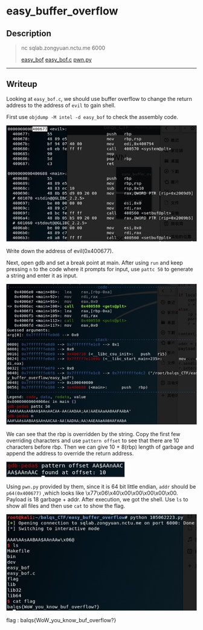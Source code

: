 # easy_buffer_overflow
## Description
> nc sqlab.zongyuan.nctu.me 6000
>
> [easy_bof](easy_bof)  [easy_bof.c](easy_bof.c) [pwn.py](pwn.py)
---
## Writeup
Looking at `easy_bof.c`, we should use buffer overflow to change the return address to the address of `evil` to gain shell.

First use `objdump -M intel -d easy_bof` to check the assembly code.

![assembly](assembly.jpg)

Write down the address of evil(0x400677).

Next, open gdb and set a break point at main. After using `run` and keep pressing `n` to the code where it prompts for input, use `pattc 50` to generate a string and enter it as input.

![pattc](pattc.jpg)

We can see that the rbp is overridden by the string. Copy the first few overriding characters and use `pattern offset` to see that there are 10 characters before rbp. Then we can give 10 + 8(rbp) length of garbage and append the address to override the return address.

![pattern](pattern.jpg)

Using `pwn.py` provided by them, since it is 64 bit little endian, `addr` should be `p64(0x400677)` ,which looks like \x77\x06\x40\x00\x00\x00\x00\x00. Payload is 18 garbage + addr. After execution, we got the shell. Use `ls` to show all files and then use `cat` to show the flag.

![flag](flag.jpg)

flag : balqs{WoW_you_know_buf_overflow?}